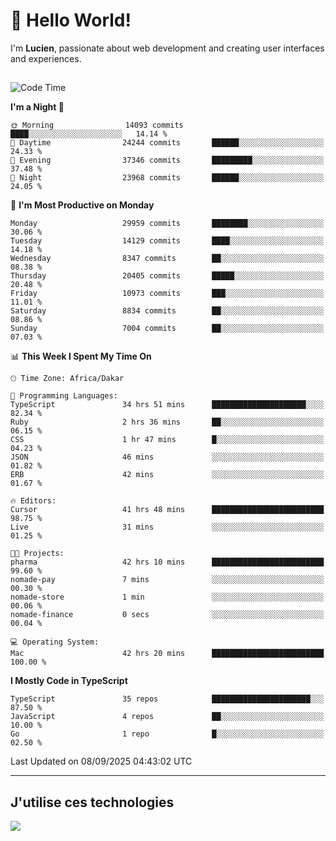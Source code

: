 # 👋 Hello World!

I'm **Lucien**, passionate about web development and creating user interfaces and experiences.

##

<!--START_SECTION:waka-->
![Code Time](http://img.shields.io/badge/Code%20Time-3%2C682%20hrs%2053%20mins-blue)

**I'm a Night 🦉** 

```text
🌞 Morning                14093 commits       ████░░░░░░░░░░░░░░░░░░░░░   14.14 % 
🌆 Daytime                24244 commits       ██████░░░░░░░░░░░░░░░░░░░   24.33 % 
🌃 Evening                37346 commits       █████████░░░░░░░░░░░░░░░░   37.48 % 
🌙 Night                  23968 commits       ██████░░░░░░░░░░░░░░░░░░░   24.05 % 
```
📅 **I'm Most Productive on Monday** 

```text
Monday                   29959 commits       ████████░░░░░░░░░░░░░░░░░   30.06 % 
Tuesday                  14129 commits       ████░░░░░░░░░░░░░░░░░░░░░   14.18 % 
Wednesday                8347 commits        ██░░░░░░░░░░░░░░░░░░░░░░░   08.38 % 
Thursday                 20405 commits       █████░░░░░░░░░░░░░░░░░░░░   20.48 % 
Friday                   10973 commits       ███░░░░░░░░░░░░░░░░░░░░░░   11.01 % 
Saturday                 8834 commits        ██░░░░░░░░░░░░░░░░░░░░░░░   08.86 % 
Sunday                   7004 commits        ██░░░░░░░░░░░░░░░░░░░░░░░   07.03 % 
```


📊 **This Week I Spent My Time On** 

```text
🕑︎ Time Zone: Africa/Dakar

💬 Programming Languages: 
TypeScript               34 hrs 51 mins      █████████████████████░░░░   82.34 % 
Ruby                     2 hrs 36 mins       ██░░░░░░░░░░░░░░░░░░░░░░░   06.15 % 
CSS                      1 hr 47 mins        █░░░░░░░░░░░░░░░░░░░░░░░░   04.23 % 
JSON                     46 mins             ░░░░░░░░░░░░░░░░░░░░░░░░░   01.82 % 
ERB                      42 mins             ░░░░░░░░░░░░░░░░░░░░░░░░░   01.67 % 

🔥 Editors: 
Cursor                   41 hrs 48 mins      █████████████████████████   98.75 % 
Live                     31 mins             ░░░░░░░░░░░░░░░░░░░░░░░░░   01.25 % 

🐱‍💻 Projects: 
pharma                   42 hrs 10 mins      █████████████████████████   99.60 % 
nomade-pay               7 mins              ░░░░░░░░░░░░░░░░░░░░░░░░░   00.30 % 
nomade-store             1 min               ░░░░░░░░░░░░░░░░░░░░░░░░░   00.06 % 
nomade-finance           0 secs              ░░░░░░░░░░░░░░░░░░░░░░░░░   00.04 % 

💻 Operating System: 
Mac                      42 hrs 20 mins      █████████████████████████   100.00 % 
```

**I Mostly Code in TypeScript** 

```text
TypeScript               35 repos            ██████████████████████░░░   87.50 % 
JavaScript               4 repos             ██░░░░░░░░░░░░░░░░░░░░░░░   10.00 % 
Go                       1 repo              █░░░░░░░░░░░░░░░░░░░░░░░░   02.50 % 
```




 Last Updated on 08/09/2025 04:43:02 UTC
<!--END_SECTION:waka-->
---

## J'utilise ces technologies

<p align="left">
  <a href="https://skillicons.dev">
    <img src="https://skillicons.dev/icons?i=ts,js,go,ruby,css,scss,tailwind,react,vite,nextjs,docker,figma,ableton" />
  </a>
</p>

